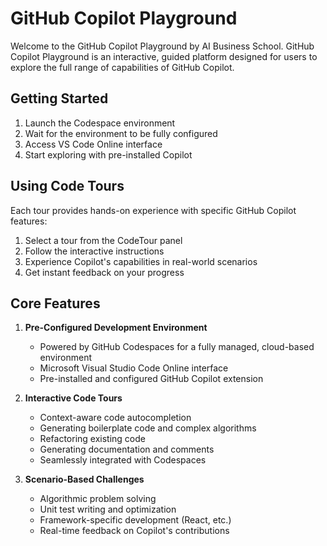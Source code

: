 # GitHub Copilot Playground

Welcome to the GitHub Copilot Playground by AI Business School. GitHub Copilot Playground is an interactive, guided platform designed for users to explore the full range of capabilities of GitHub Copilot.

## Getting Started

1. Launch the Codespace environment
2. Wait for the environment to be fully configured
3. Access VS Code Online interface
4. Start exploring with pre-installed Copilot

## Using Code Tours

Each tour provides hands-on experience with specific GitHub Copilot features:

1. Select a tour from the CodeTour panel
2. Follow the interactive instructions
3. Experience Copilot's capabilities in real-world scenarios
4. Get instant feedback on your progress

## Core Features

1. **Pre-Configured Development Environment**

   - Powered by GitHub Codespaces for a fully managed, cloud-based environment
   - Microsoft Visual Studio Code Online interface
   - Pre-installed and configured GitHub Copilot extension

2. **Interactive Code Tours**

   - Context-aware code autocompletion
   - Generating boilerplate code and complex algorithms
   - Refactoring existing code
   - Generating documentation and comments
   - Seamlessly integrated with Codespaces

3. **Scenario-Based Challenges**
   - Algorithmic problem solving
   - Unit test writing and optimization
   - Framework-specific development (React, etc.)
   - Real-time feedback on Copilot's contributions
